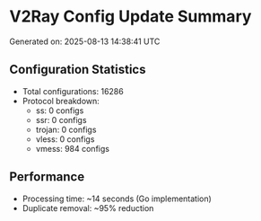 # V2Ray Config Update Summary
Generated on: 2025-08-13 14:38:41 UTC

## Configuration Statistics
- Total configurations: 16286
- Protocol breakdown:
  - ss: 0 configs
  - ssr: 0 configs
  - trojan: 0 configs
  - vless: 0 configs
  - vmess: 984 configs

## Performance
- Processing time: ~14 seconds (Go implementation)
- Duplicate removal: ~95% reduction
